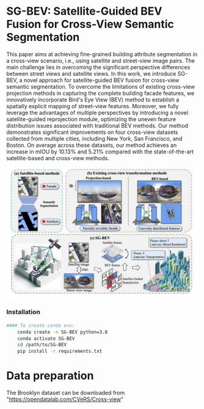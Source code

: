 # SG-BEV: Satellite-Guided BEV Fusion for Cross-View Semantic Segmentation
This paper aims at achieving fine-grained building attribute segmentation in a cross-view scenario, i.e., using satellite and street-view image pairs. The main challenge lies in overcoming the significant perspective differences between street views and satellite views. In this work, we introduce SG-BEV, a novel approach for satellite-guided BEV fusion for cross-view semantic segmentation. To overcome the limitations of existing cross-view projection methods in capturing the complete building facade features, we innovatively incorporate Bird's Eye View (BEV) method to establish a spatially explicit mapping of street-view features. Moreover, we fully leverage the advantages of multiple perspectives by introducing a novel satellite-guided reprojection module, optimizing the uneven feature distribution issues associated with traditional BEV methods. Our method demonstrates significant improvements on four cross-view datasets collected from multiple cities, including New York, San Francisco, and Boston. On average across these datasets, our method achieves an increase in mIOU by 10.13% and 5.21% compared with the state-of-the-art satellite-based and cross-view methods.

<img src="SG-BEV.png" alt="method" width="700"/>


### Installation
```bash
#### To create conda env:
    conda create -n SG-BEV python=3.8
    conda activate SG-BEV
    cd /path/to/SG-BEV
    pip install -r requirements.txt
```

# Data preparation

The Brooklyn dataset can be downloaded from "https://opendatalab.com/CVeRS/Cross-view"
